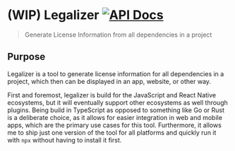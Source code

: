 # (WIP) Legalizer  [![API Docs](https://img.shields.io/badge/API%20Docs-blue.svg)](https://paka.dev/npm/legalizer)

> Generate License Information from all dependencies in a project

## Purpose

Legalizer is a tool to generate license information for all dependencies in a project, which then can be displayed in an app, website, or other way.

First and foremost, legalizer is build for the JavaScript and React Native ecosystems, but it will eventually support other ecosystems as well through plugins. Being build in TypeScript as opposed to something like Go or Rust is a deliberate choice, as it allows for easier integration in web and mobile apps, which are the primary use cases for this tool. Furthermore, it allows me to ship just one version of the tool for all platforms and quickly run it with `npx` without having to install it first.